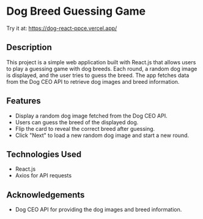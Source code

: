 # Dog Breed Guessing Game

Try it at: https://dog-react-ppce.vercel.app/
## Description

This project is a simple web application built with React.js that allows users to play a guessing game with dog breeds. Each round, a random dog image is displayed, and the user tries to guess the breed. The app fetches data from the Dog CEO API to retrieve dog images and breed information.

## Features

- Display a random dog image fetched from the Dog CEO API.
- Users can guess the breed of the displayed dog.
- Flip the card to reveal the correct breed after guessing.
- Click "Next" to load a new random dog image and start a new round.

## Technologies Used

- React.js
- Axios for API requests

## Acknowledgements
- Dog CEO API for providing the dog images and breed information.
